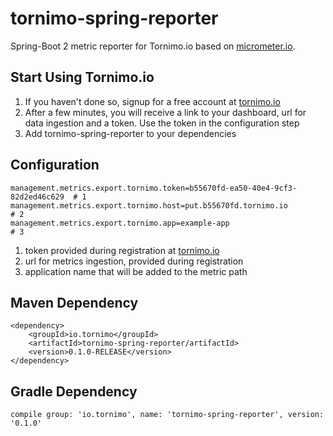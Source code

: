 # tornimo-spring-reporter
Spring-Boot 2 metric reporter for Tornimo.io based on [micrometer.io](micrometer.io). 

## Start Using Tornimo.io
1) If you haven't done so, signup for a free account at [tornimo.io](https://tornimo.io/start-free-trial/)
2) After a few minutes, you will receive a link to your dashboard, url for data ingestion and a token. Use the token in the configuration step
3) Add tornimo-spring-reporter to your dependencies

## Configuration
``` 
management.metrics.export.tornimo.token=b55670fd-ea50-40e4-9cf3-82d2ed46c629  # 1
management.metrics.export.tornimo.host=put.b55670fd.tornimo.io                # 2
management.metrics.export.tornimo.app=example-app                             # 3
``` 
1) token provided during registration at [tornimo.io](tornimo.io)
2) url for metrics ingestion, provided during registration
3) application name that will be added to the metric path

## Maven Dependency

```
<dependency>
    <groupId>io.tornimo</groupId>
    <artifactId>tornimo-spring-reporter/artifactId>
    <version>0.1.0-RELEASE</version>
</dependency>
```

## Gradle Dependency
```
compile group: 'io.tornimo', name: 'tornimo-spring-reporter', version: '0.1.0'
```
